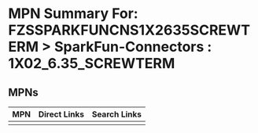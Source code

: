 



# MPN Summary For: FZSSPARKFUNCNS1X2635SCREWTERM > SparkFun-Connectors : 1X02_6.35_SCREWTERM

## MPNs
  

|MPN|Direct Links|Search Links|
| :--- | :--- | :--- |
||||
